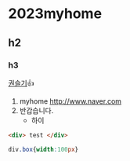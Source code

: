 # 2023myhome
## h2
### h3

[권슬기](https://github.com/katmfrl/)👍


1. myhome http://www.naver.com
1. 반갑습니다.
    - 하이


``` html
<div> test </div>
```

```css
div.box{width:100px}

